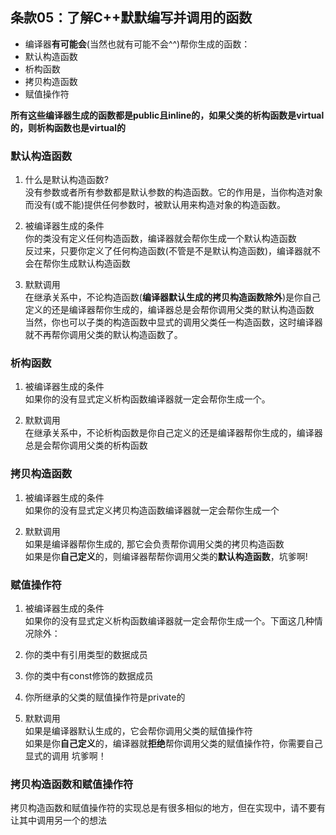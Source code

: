 ## 条款05：了解C++默默编写并调用的函数

* 编译器**有可能会**(当然也就有可能不会^^)帮你生成的函数：
 * 默认构造函数
 * 析构函数
 * 拷贝构造函数
 * 赋值操作符

**所有这些编译器生成的函数都是public且inline的，如果父类的析构函数是virtual的，则析构函数也是virtual的**

### 默认构造函数
1. 什么是默认构造函数?  
没有参数或者所有参数都是默认参数的构造函数。它的作用是，当你构造对象而没有(或不能)提供任何参数时，被默认用来构造对象的构造函数。

2. 被编译器生成的条件  
你的类没有定义任何构造函数，编译器就会帮你生成一个默认构造函数  
反过来，只要你定义了任何构造函数(不管是不是默认构造函数)，编译器就不会在帮你生成默认构造函数

3. 默默调用  
在继承关系中，不论构造函数(**编译器默认生成的拷贝构造函数除外**)是你自己定义的还是编译器帮你生成的，编译器总是会帮你调用父类的默认构造函数  
当然，你也可以子类的构造函数中显式的调用父类任一构造函数，这时编译器就不再帮你调用父类的默认构造函数了。


### 析构函数
1. 被编译器生成的条件  
如果你的没有显式定义析构函数编译器就一定会帮你生成一个。

2. 默默调用  
在继承关系中，不论析构函数是你自己定义的还是编译器帮你生成的，编译器总是会帮你调用父类的析构函数  


### 拷贝构造函数
1. 被编译器生成的条件  
如果你的没有显式定义拷贝构造函数编译器就一定会帮你生成一个  

2. 默默调用  
如果是编译器帮你生成的, 那它会负责帮你调用父类的拷贝构造函数  
如果是你**自己定义**的，则编译器帮帮你调用父类的**默认构造函数**，坑爹啊!  

### 赋值操作符
1. 被编译器生成的条件  
如果你的没有显式定义析构函数编译器就一定会帮你生成一个。下面这几种情况除外：
 1. 你的类中有引用类型的数据成员
 2. 你的类中有const修饰的数据成员
 3. 你所继承的父类的赋值操作符是private的

2. 默默调用  
如果是编译器默认生成的，它会帮你调用父类的赋值操作符  
如果是你**自己定义**的，编译器就**拒绝**帮你调用父类的赋值操作符，你需要自己显式的调用 坑爹啊！

### 拷贝构造函数和赋值操作符
拷贝构造函数和赋值操作符的实现总是有很多相似的地方，但在实现中，请不要有让其中调用另一个的想法

